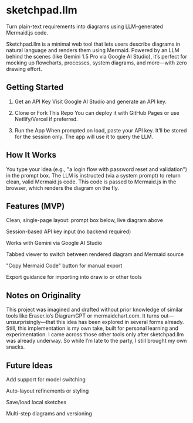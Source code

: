 # sketchpad.llm

Turn plain-text requirements into diagrams using LLM-generated Mermaid.js code.

Sketchpad.llm is a minimal web tool that lets users describe diagrams in natural language and renders them using Mermaid. Powered by an LLM behind the scenes (like Gemini 1.5 Pro via Google AI Studio), it’s perfect for mocking up flowcharts, processes, system diagrams, and more—with zero drawing effort.

## Getting Started

1. Get an API Key
Visit Google AI Studio and generate an API key.

2. Clone or Fork This Repo
You can deploy it with GitHub Pages or use Netlify/Vercel if preferred.

3. Run the App
When prompted on load, paste your API key. It’ll be stored for the session only. The app will use it to query the LLM.

## How It Works

You type your idea (e.g., "a login flow with password reset and validation") in the prompt box.
The LLM is instructed (via a system prompt) to return clean, valid Mermaid.js code.
This code is passed to Mermaid.js in the browser, which renders the diagram on the fly.

## Features (MVP)

Clean, single-page layout: prompt box below, live diagram above

Session-based API key input (no backend required)

Works with Gemini via Google AI Studio

Tabbed viewer to switch between rendered diagram and Mermaid source

"Copy Mermaid Code" button for manual export

Export guidance for importing into draw.io or other tools

## Notes on Originality

This project was imagined and drafted without prior knowledge of similar tools like Eraser.io’s DiagramGPT or mermaidchart.com. It turns out—unsurprisingly—that this idea has been explored in several forms already. Still, this implementation is my own take, built for personal learning and experimentation. I came across those other tools only after sketchpad.llm was already underway. So while I’m late to the party, I still brought my own snacks.

## Future Ideas

Add support for model switching

Auto-layout refinements or styling

Save/load local sketches

Multi-step diagrams and versioning
